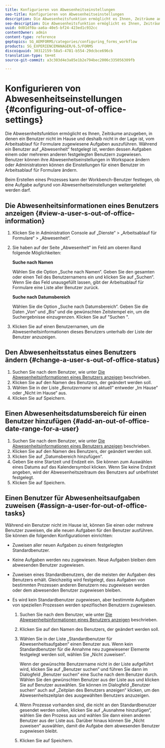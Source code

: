 ```yaml
---
title: Konfigurieren von Abwesenheitseinstellungen
seo-title: Konfigurieren von Abwesenheitseinstellungen
description: Die Abwesenheitsfunktion ermöglicht es Ihnen, Zeiträume anzugeben, in denen ein Benutzer nicht im Hause und deshalb nicht in der Lage ist, vom Arbeitsablauf für Formulare zugewiesene Aufgaben auszuführen.
seo-description: Die Abwesenheitsfunktion ermöglicht es Ihnen, Zeiträume anzugeben, in denen ein Benutzer nicht im Hause und deshalb nicht in der Lage ist, vom Arbeitsablauf für Formulare zugewiesene Aufgaben auszuführen.
uuid: 0d01df0a-aa6a-40e5-bf24-423ed1c932cc
contentOwner: admin
content-type: reference
geptopics: SG_AEMFORMS/categories/configuring_forms_workflow
products: SG_EXPERIENCEMANAGER/6.5/FORMS
discoiquuid: 30312159-58a5-4781-b554-29dcbce696cb
translation-type: tm+mt
source-git-commit: a3c303d4e3a85e1b2e794bec2006c335056309fb

---
```



# Konfigurieren von Abwesenheitseinstellungen {#configuring-out-of-office-settings}

Die Abwesenheitsfunktion ermöglicht es Ihnen, Zeiträume anzugeben, in denen ein Benutzer nicht im Hause und deshalb nicht in der Lage ist, vom Arbeitsablauf für Formulare zugewiesene Aufgaben auszuführen. Während ein Benutzer auf „Abwesenheit“ festgelegt ist, werden dessen Aufgaben einem oder mehreren anderen festgelegten Benutzern zugewiesen. Benutzer können ihre Abwesenheitseinstellungen in Workspace ändern oder Administratoren können die Einstellungen für einen Benutzer im Arbeitsablauf für Formulare ändern.

Beim Erstellen eines Prozesses kann der Workbench-Benutzer festlegen, ob eine Aufgabe aufgrund von Abwesenheitseinstellungen weitergeleitet werden darf.

## Die Abwesenheitsinformationen eines Benutzers anzeigen {#view-a-user-s-out-of-office-information}

1. Klicken Sie in Administration Console auf „Dienste“ > „Arbeitsablauf für Formulare“ > „Abwesenheit“.
1. Sie haben auf der Seite „Abwesenheit“ im Feld am oberen Rand folgende Möglichkeiten:

   **Suche nach Namen**

   Wählen Sie die Option „Suche nach Namen“. Geben Sie den gesamten oder einen Teil des Benutzernamens ein und klicken Sie auf „Suchen“. Wenn Sie das Feld unausgefüllt lassen, gibt der Arbeitsablauf für Formulare eine Liste aller Benutzer zurück.

   **Suche nach Datumsbereich**

   Wählen Sie die Option „Suche nach Datumsbereich“. Geben Sie die Daten „Von“ und „Bis“ und die gewünschten Zeitstempel ein, um die Suchergebnisse einzugrenzen. Klicken Sie auf &quot;Suchen &quot;.

1. Klicken Sie auf einen Benutzernamen, um die Abwesenheitsinformationen dieses Benutzers unterhalb der Liste der Benutzer anzuzeigen.

## Den Abwesenheitsstatus eines Benutzers ändern {#change-a-user-s-out-of-office-status}

1. Suchen Sie nach dem Benutzer, wie unter [Die Abwesenheitsinformationen eines Benutzers anzeigen](configuring-out-office-settings.md#view-a-user-s-out-of-office-information) beschrieben.
1. Klicken Sie auf den Namen des Benutzers, der geändert werden soll.
1. Wählen Sie in der Liste „*Benutzername* ist aktuell“ entweder „Im Hause“ oder „Nicht im Hause“ aus.
1. Klicken Sie auf Speichern.

## Einen Abwesenheitsdatumsbereich für einen Benutzer hinzufügen {#add-an-out-of-office-date-range-for-a-user}

1. Suchen Sie nach dem Benutzer, wie unter [Die Abwesenheitsinformationen eines Benutzers anzeigen](configuring-out-office-settings.md#view-a-user-s-out-of-office-information) beschrieben.
1. Klicken Sie auf den Namen des Benutzers, der geändert werden soll.
1. Klicken Sie auf „Datumsbereich hinzufügen“.
1. Geben Sie eine Startzeit und Endzeit ein. Sie können zum Auswählen eines Datums auf das Kalendersymbol klicken. Wenn Sie keine Endzeit angeben, wird der Abwesenheitszeitraum des Benutzers auf unbefristet festgelegt.
1. Klicken Sie auf Speichern.

## Einen Benutzer für Abwesenheitsaufgaben zuweisen {#assign-a-user-for-out-of-office-tasks}

Während ein Benutzer nicht im Hause ist, können Sie einen oder mehrere Benutzer zuweisen, die alle neuen Aufgaben für den Benutzer ausführen. Sie können die folgenden Konfigurationen einrichten:

* Zuweisen aller neuen Aufgaben zu einem festgelegten Standardbenutzer.
* Keine Aufgaben werden neu zugewiesen. Neue Aufgaben bleiben dem abwesenden Benutzer zugewiesen.
* Zuweisen eines Standardbenutzers, der die meisten der Aufgaben des Benutzers erhält. Gleichzeitig wird festgelegt, dass Aufgaben von bestimmten Prozessen anderen Benutzern neu zugewiesen werden oder dem abwesenden Benutzer zugewiesen bleiben.
* Es wird kein Standardbenutzer zugewiesen, aber bestimmte Aufgaben von speziellen Prozessen werden spezifischen Benutzern zugewiesen.

   1. Suchen Sie nach dem Benutzer, wie unter [Die Abwesenheitsinformationen eines Benutzers anzeigen](configuring-out-office-settings.md#view-a-user-s-out-of-office-information) beschrieben.
   1. Klicken Sie auf den Namen des Benutzers, der geändert werden soll.
   1. Wählen Sie in der Liste „Standardbenutzer für Abwesenheitsaufgaben“ einen Benutzer aus. Wenn kein Standardbenutzer für die Annahme neu zugewiesener Elemente festgelegt werden soll, wählen Sie „Nicht zuweisen“.

      Wenn der gewünschte Benutzername nicht in der Liste aufgeführt wird, klicken Sie auf „Benutzer suchen“ und führen Sie dann im Dialogfeld „Benutzer suchen“ eine Suche nach dem Benutzer durch. Wählen Sie den gewünschten Benutzer aus der Liste aus und klicken Sie auf Benutzer auswählen. Sie können im Dialogfeld „Benutzer suchen“ auch auf „Zeitplan des Benutzers anzeigen“ klicken, um den Abwesenheitszeitplan des ausgewählten Benutzers anzuzeigen.

   1. Wenn Prozesse vorhanden sind, die nicht an den Standardbenutzer gesendet werden sollen, klicken Sie auf „Ausnahme hinzufügen“, wählen Sie den Prozess aus und wählen Sie dann einen anderen Benutzer aus der Liste aus. Darüber hinaus können Sie „Nicht zuweisen“ auswählen, damit die Aufgabe dem abwesenden Benutzer zugewiesen bleibt.
   1. Klicken Sie auf Speichern.

